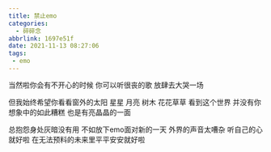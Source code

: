 ```yaml
---
title: 禁止emo
categories:
  - 碎碎念
abbrlink: 1697e51f
date: 2021-11-13 08:27:06
tags:
 - emo
---
```


当然啦你会有不开心的时候 你可以听很丧的歌 放肆去大哭一场

但我始终希望你看看窗外的太阳 星星 月亮 树木 花花草草 看到这个世界 并没有你想象中的如此糟糕 也是有亮晶晶的一面

总抱怨身处灰暗没有用 不如放下emo面对新的一天 外界的声音太嘈杂 听自己的心就好啦 在无法预料的未来里平平安安就好啦